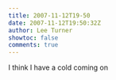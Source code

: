 ```yaml
---
title: 2007-11-12T19-50
date: 2007-11-12T19:50:32Z
author: Lee Turner
showtoc: false
comments: true
---
```


I think I have a cold coming on

